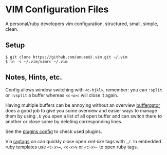 
# VIM Configuration Files

A personal/ruby developers vim configuration, structured, small, simple, clean.

## Setup

```
$ git clone https://github.com/unused/.vim.git ~/.vim
$ ln -s ~/.vim/vimrc ~/.vim
```

## Notes, Hints, etc.

Config allows window switching with `<c-hjkl>`, remember: you can `:split` or `:vsplit` a buffer whereas `<c-w>c` will close it again.

Having multiple buffers can be annoying without an overview [buffergator](https://github.com/jeetsukumaran/vim-buffergator) does a good job to give you some overview and easier ways to manage them by using `,b` you open a list of all open buffer and can switch there to another or close some by deleting corresponding lines.

See the [plugins config](/config/plugins.vim) to check used plugins.

Via [ragtags](https://github.com/tpope/vim-ragtag) on can quickly close open _xml-like_ tags with `,/`. In embedded ruby templates use `<c-x>=`, `<c-x>%` or `<c-x>-` to open ruby tags.

